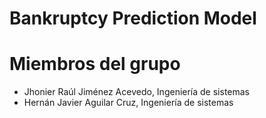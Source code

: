 # Bankruptcy Prediction Model

# Miembros del grupo

- Jhonier Raúl Jiménez Acevedo, Ingeniería de sistemas
- Hernán Javier Aguilar Cruz, Ingeniería de sistemas
